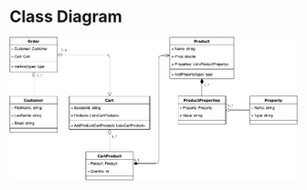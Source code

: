 # Class Diagram

![Domain Class Diagram](../../resources/Class%20Diagram.png?raw=true "Domain Class Diagram")
